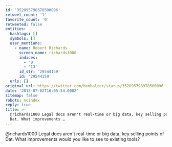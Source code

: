 ```yaml
---
id: '352095798378500096'
retweet_count: '1'
favorite_count: '0'
retweeted: false
entities:
  hashtags: []
  symbols: []
  user_mentions:
    - name: Robert Richards
      screen_name: richards1000
      indices:
        - '0'
        - '13'
      id_str: '29544159'
      id: '29544159'
  urls: []
original_url: https://twitter.com/benbalter/status/352095798378500096
date: '2013-07-02T16:05:54.000Z'
sitemap: false
robots: noindex
reply: true
title: >-
  @richards1000 Legal docs aren't real-time or big data, key selling points of
  Dat. What improvements …
---
```


@richards1000 Legal docs aren't real-time or big data, key selling points of Dat. What improvements would you like to see to existing tools?